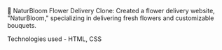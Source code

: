 📌 NaturBloom Flower Delivery Clone:
Created a flower delivery website, "NaturBloom," specializing in delivering fresh flowers and customizable bouquets.

Technologies used - HTML, CSS
